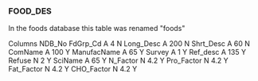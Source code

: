 ### FOOD_DES
In the foods database this table was renamed "foods"

Columns
NDB_No
FdGrp_Cd A 4 N
Long_Desc A 200 N
Shrt_Desc A 60 N
ComName A 100 Y
ManufacName A 65 Y
Survey A 1 Y
Ref_desc A 135 Y
Refuse N 2 Y
SciName A 65 Y
N_Factor N 4.2 Y
Pro_Factor N 4.2 Y
Fat_Factor N 4.2 Y
CHO_Factor N 4.2 Y
